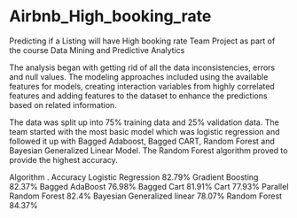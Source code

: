 # Airbnb_High_booking_rate
Predicting if a Listing will have High booking rate
Team Project as part of the course Data Mining and Predictive Analytics 

The analysis began with getting rid of all the data inconsistencies, errors and null values. The modeling approaches included using the available features for models, creating interaction variables from highly correlated features and adding features to the dataset to enhance the predictions based on related information.

The data was split up into 75% training data and 25% validation data. The team started with the most basic model which was logistic regression and followed it up with Bagged Adaboost, Bagged CART, Random Forest and Bayesian Generalized Linear Model. The Random Forest algorithm proved to provide the highest accuracy. 


Algorithm .                  Accuracy
Logistic Regression           82.79%
Gradient Boosting             82.37%
Bagged AdaBoost               76.98%
Bagged Cart                   81.91%
Cart                          77.93%
Parallel Random Forest        82.4%
Bayesian Generalized linear   78.07%
Random Forest                 84.37%







 
